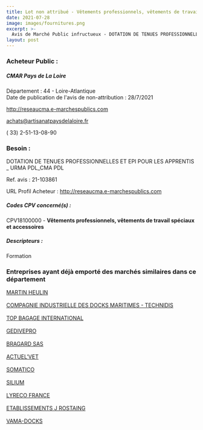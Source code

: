 ```yaml
---
title: Lot non attribué - Vêtements professionnels, vêtements de travail spéciaux et accessoires
date: 2021-07-28
image: images/fournitures.png
excerpt: >-
  Avis de Marché Public infructueux - DOTATION DE TENUES PROFESSIONNELLES ET EPI POUR LES APPRENTIS _ URMA PDL_CMA PDL
layout: post
---
```


### Acheteur Public :
##### CMAR Pays de La Loire
Département : 44 - Loire-Atlantique<br/>
Date de publication de l'avis de non-attribution : 28/7/2021


http://reseaucma.e-marchespublics.com

achats@artisanatpaysdelaloire.fr

( 33) 2-51-13-08-90
### Besoin :

DOTATION DE TENUES PROFESSIONNELLES ET EPI POUR LES APPRENTIS _ URMA PDL_CMA PDL

Ref. avis : 21-103861

URL Profil Acheteur : http://reseaucma.e-marchespublics.com

##### Codes CPV concerné(s) :
CPV18100000 - **Vêtements professionnels, vêtements de travail spéciaux et accessoires** <br/>

##### Descripteurs :
Formation <br/>

### Entreprises ayant déjà emporté des marchés similaires dans ce département
<a href="/entreprise-543/siren-061200580">MARTIN HEULIN</a><br/><br/>
<a href="/entreprise-548/siren-333202166">COMPAGNIE INDUSTRIELLE DES DOCKS MARITIMES - TECHNIDIS</a><br/><br/>
<a href="/entreprise-548/siren-335005138">TOP BAGAGE INTERNATIONAL</a><br/><br/>
<a href="/entreprise-549/siren-339901522">GEDIVEPRO</a><br/><br/>
<a href="/entreprise-554/siren-398149187">BRAGARD SAS</a><br/><br/>
<a href="/entreprise-558/siren-422423327">ACTUEL'VET</a><br/><br/>
<a href="/entreprise-567/siren-499503092">SOMATICO</a><br/><br/>
<a href="/entreprise-567/siren-501463798">SILIUM</a><br/><br/>
<a href="/entreprise-572/siren-571722669">LYRECO FRANCE</a><br/><br/>
<a href="/entreprise-574/siren-759200405">ETABLISSEMENTS J ROSTAING</a><br/><br/>
<a href="/entreprise-581/siren-856802145">VAMA-DOCKS</a><br/><br/>
